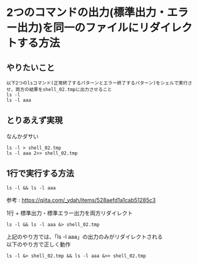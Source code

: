 # 2つのコマンドの出力(標準出力・エラー出力)を同一のファイルにリダイレクトする方法

## やりたいこと
```
以下2つのlsコマンド(正常終了するパターンとエラー終了するパターン)をシェルで実行させ、両方の結果をshell_02.tmpに出力させること
ls -l
ls -l aaa
```

## とりあえず実現
なんかダサい
```
ls -l > shell_02.tmp
ls -l aaa 2>> shell_02.tmp
```

## 1行で実行する方法
```
ls -l && ls -l aaa
```
参考 : https://qiita.com/_ydah/items/528aefd1a1cab51285c3  

1行 + 標準出力・標準エラー出力を両方リダイレクト
```
ls -l && ls -l aaa &> shell_02.tmp
```
上記のやり方では、「ls -l aaa」の出力のみがリダイレクトされる  
以下のやり方で正しく動作  
```
ls -l &> shell_02.tmp && ls -l aaa &>> shell_02.tmp
```

